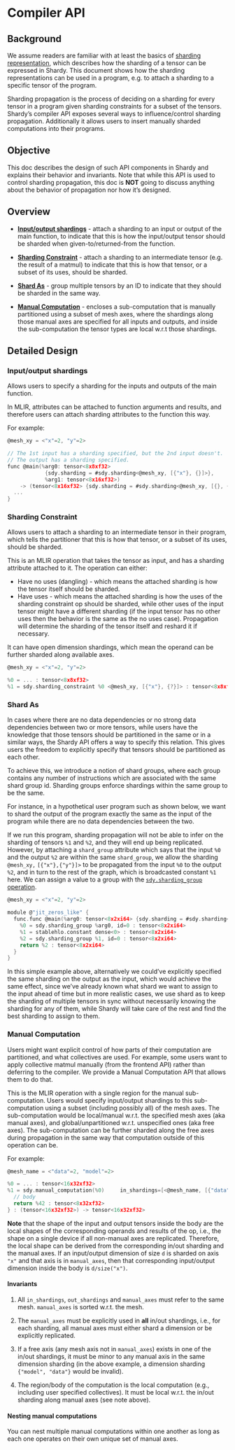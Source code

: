 # Compiler API

## Background

We assume readers are familiar with at least the basics of [sharding representation](sharding_representation.md), which describes how the sharding of a tensor can be expressed in Shardy. This document shows how the sharding representations can be used in a program, e.g. to attach a sharding to a specific tensor of the program.

Sharding propagation is the process of deciding on a sharding for every tensor in a program given sharding constraints for a subset of the tensors. Shardy’s compiler API exposes several ways to influence/control sharding propagation. Additionally it allows users to insert manually sharded computations into their programs.

## Objective

This doc describes the design of such API components in Shardy and explains their behavior and invariants. Note that while this API is used to control sharding propagation, this doc is **NOT** going to discuss anything about the behavior of propagation nor how it’s designed.

## Overview

* [**Input/output shardings**](#inputoutput-shardings) - attach a sharding to an input or output of the main function, to indicate that this is how the input/output tensor should be sharded when given-to/returned-from the function.

* [**Sharding Constraint**](#sharding-constraint) - attach a sharding to an intermediate tensor (e.g. the result of a matmul) to indicate that this is how that tensor, or a subset of its uses, should be sharded.

* [**Shard As**](#shard-as) - group multiple tensors by an ID to indicate that they should be sharded in the same way.

* [**Manual Computation**](#manual-computation) - encloses a sub-computation that is manually partitioned using a subset of mesh axes, where the shardings along those manual axes are specified for all inputs and outputs, and inside the sub-computation the tensor types are local w.r.t those shardings.

## Detailed Design

### Input/output shardings

Allows users to specify a sharding for the inputs and outputs of the main function.

In MLIR, attributes can be attached to function arguments and results, and therefore users can attach sharding attributes to the function this way.

For example:

```c
@mesh_xy = <"x"=2, "y"=2>

// The 1st input has a sharding specified, but the 2nd input doesn't.
// The output has a sharding specified.
func @main(%arg0: tensor<8x8xf32> 
            {sdy.sharding = #sdy.sharding<@mesh_xy, [{"x"}, {}]>},
            %arg1: tensor<8x16xf32>)
    -> (tensor<8x16xf32> {sdy.sharding = #sdy.sharding<@mesh_xy, [{}, {"y"}]>}) {
  ...
}
```

### Sharding Constraint

Allows users to attach a sharding to an intermediate tensor in their program, which tells the partitioner that this is how that tensor, or a subset of its uses, should be sharded.

This is an MLIR operation that takes the tensor as input, and has a sharding attribute attached to it. The operation can either:

* Have no uses (dangling) - which means the attached sharding is how the tensor itself should be sharded.
* Have uses - which means the attached sharding is how the uses of the sharding constraint op should be sharded, while other uses of the input tensor might have a different sharding (if the input tensor has no other uses then the behavior is the same as the no uses case). Propagation will determine the sharding of the tensor itself and reshard it if necessary.

It can have open dimension shardings, which mean the operand can be further sharded along available axes.

```c
@mesh_xy = <"x"=2, "y"=2>

%0 = ... : tensor<8x8xf32>
%1 = sdy.sharding_constraint %0 <@mesh_xy, [{"x"}, {?}]> : tensor<8x8xf32>
```

### Shard As

In cases where there are no data dependencies or no strong data dependencies between two or more tensors, while users have the knowledge that those tensors should be partitioned in the same or in a similar ways, the Shardy API offers a way to specify this relation. This gives users the freedom to explicitly specify that tensors should be partitioned as each other.

To achieve this, we introduce a notion of shard groups, where each group contains any number of instructions which are associated with the same shard group id. Sharding groups enforce shardings within the same group to be the same.

For instance, in a hypothetical user program such as shown below, we want to shard the output of the program exactly the same as the input of the program while there are no data dependencies between the two.

If we run this program, sharding propagation will not be able to infer on the sharding of tensors `%1` and `%2`, and they will end up being replicated. However, by attaching a `shard_group` attribute which says that the input `%0` and the output `%2` are within the same `shard_group`, we allow the sharding `@mesh_xy,` `[{"x"},{"y"}]>` to be propagated from the input `%0` to the output `%2`, and in turn to the rest of the graph, which is broadcasted constant `%1` here. We can assign a value to a group with the [`sdy.sharding_group` operation](sdy_dialect.md#sdysharding_group-sdyshardinggroupop).

```c
@mesh_xy = <"x"=2, "y"=2>

module @"jit_zeros_like" {
  func.func @main(%arg0: tensor<8x2xi64> {sdy.sharding = #sdy.sharding<@mesh_xy, [{"x"},{"y"}]>}}) -> (tensor<8x2xi64>) {
    %0 = sdy.sharding_group %arg0, id=0 : tensor<8x2xi64>
    %1 = stablehlo.constant dense<0> : tensor<8x2xi64>
    %2 = sdy.sharding_group %1, id=0 : tensor<8x2xi64>
    return %2 : tensor<8x2xi64>
  }
}
```

In this simple example above, alternatively we could’ve explicitly specified the same sharding on the output as the input, which would achieve the same effect, since we’ve already known what shard we want to assign to the input ahead of time but in more realistic cases, we use shard as to keep the sharding of multiple tensors in sync without necessarily knowing the sharding for any of them, while Shardy will take care of the rest and find the best sharding to assign to them.

### Manual Computation

Users might want explicit control of how parts of their computation are partitioned, and what collectives are used. For example, some users want to apply collective matmul manually (from the frontend API) rather than deferring to the compiler. We provide a Manual Computation API that allows them to do that.

This is the MLIR operation with a single region for the manual sub-computation. Users would specify input/output shardings to this sub-computation using a subset (including possibly all) of the mesh axes. The sub-computation would be local/manual w.r.t. the specified mesh axes (aka manual axes), and global/unpartitioned w.r.t. unspecified ones (aka free axes). The sub-computation can be further sharded along the free axes during propagation in the same way that computation outside of this operation can be.

For example:

```c
@mesh_name = <"data"=2, "model"=2>

%0 = ... : tensor<16x32xf32>
%1 = sdy.manual_computation(%0)     in_shardings=[<@mesh_name, [{"data"}, {"model",?}]>]      out_shardings=[<@mesh_name, [{"data"}, {?}]>]      manual_axes={"data"}      (%arg1: tensor<8x32xf32>) {
  // body
  return %42 : tensor<8x32xf32>
} : (tensor<16x32xf32>) -> tensor<16x32xf32>
```

**Note** that the shape of the input and output tensors inside the body are the local shapes of the corresponding operands and results of the op, i.e., the shape on a single device if all non-manual axes are replicated. Therefore, the local shape can be derived from the corresponding in/out sharding and the manual axes. If an input/output dimension of size `d` is sharded on axis `"x"` and that axis is in `manual_axes`, then that corresponding input/output dimension inside the body is `d/size("x")`.

#### Invariants

1. All `in_shardings`, `out_shardings` and `manual_axes` must refer to the same mesh. `manual_axes` is sorted w.r.t. the mesh.

2. The `manual_axes` must be explicitly used in **all** in/out shardings, i.e., for each sharding, all manual axes must either shard a dimension or be explicitly replicated.

3. If a free axis (any mesh axis not in `manual_axes`) exists in one of the in/out shardings, it must be minor to any manual axis in the same dimension sharding (in the above example, a dimension sharding `{"model", "data"}` would be invalid).

4. The region/body of the computation is the local computation (e.g., including user specified collectives). It must be local w.r.t. the in/out sharding along manual axes (see note above).

#### Nesting manual computations

You can nest multiple manual computations within one another as long as each one operates on their own unique set of manual axes.
